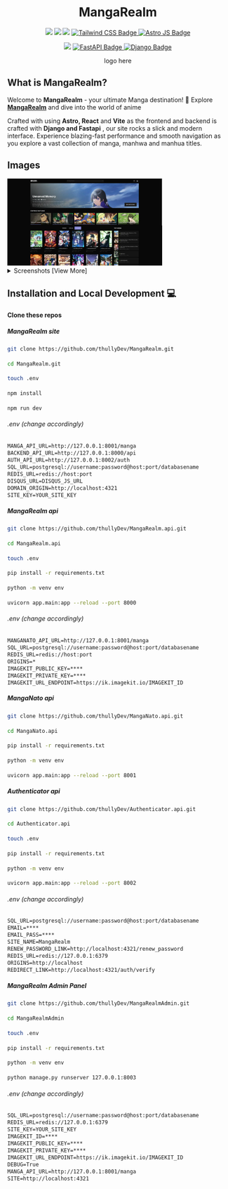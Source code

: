 <h1 align="center">
MangaRealm
</h1>

<p align="center">
  <a href="#"><img src="https://img.shields.io/badge/typescript-%23007acc.svg?style=for-the-badge&logo=typescript&logoColor=%23ffffff"/></a>
  <a href="#"><img src="https://img.shields.io/badge/react-%2320232a.svg?style=for-the-badge&logo=react&logoColor=%2361DAFB"/></a>
  <a href="#"><img src="https://img.shields.io/badge/vite-%239269fe.svg?style=for-the-badge&logo=vite&logoColor=yellow&border"/></a>
<a href="#">
  <img src="https://img.shields.io/badge/tailwindcss-%2306B6D4.svg?style=for-the-badge&logo=tailwindcss&logoColor=white" alt="Tailwind CSS Badge"/>
</a>
<a href="#">
  <img src="https://img.shields.io/badge/astro-%23000000.svg?style=for-the-badge&logo=astro&logoColor=%23FF5D01" alt="Astro JS Badge"/>
</a>
</p>

<p align="center">
  <a href="#"><img src="https://img.shields.io/badge/Node.js-339933.svg?style=for-the-badge&logo=node.js&logoColor=white"/></a>
<a href="#">
  <img src="https://img.shields.io/badge/fastapi-009688.svg?style=for-the-badge&logo=fastapi&logoColor=white" alt="FastAPI Badge"/>
</a>
<a href="#">
  <img src="https://img.shields.io/badge/django-092E20.svg?style=for-the-badge&logo=django&logoColor=white" alt="Django Badge"/>
</a>
</p>

<p align="center">
	logo here
</p>

## What is MangaRealm?

Welcome to **MangaRealm** - your ultimate Manga destination! 🤯 Explore **[MangaRealm](https://www.render.mangarealm.com)** and dive into the world of anime

Crafted with using **Astro, React** and **Vite** as the frontend and backend is crafted with **Django and Fastapi** , our site rocks a slick and modern interface. Experience blazing-fast performance and smooth navigation as you explore a vast collection of manga, manhwa and manhua titles.



<!-- ## Features 🪴 -->

## Images

<div style="text-align: left;">
  <img src="https://raw.githubusercontent.com/Miruro-no-kuon/.github/main/profile/home-page.webp" alt="Home Page" style="max-width: 70%;" >
  <details>
  <summary>Screenshots [View More]</summary>
  <br>
  <img src="https://raw.githubusercontent.com/Miruro-no-kuon/.github/main/profile/splash-page.webp" alt="Splash Page" style="max-width: 70%;">
  <img src="https://raw.githubusercontent.com/Miruro-no-kuon/.github/main/profile/watch-page.webp" alt="Watch Page" style="max-width: 70%;">
  <img src="https://raw.githubusercontent.com/Miruro-no-kuon/.github/main/profile/footer.webp" alt="Footer" style="max-width: 70%;">
  </details>
</div>

## Installation and Local Development 💻

#### Clone these repos 

##### MangaRealm site

```bash
git clone https://github.com/thullyDev/MangaRealm.git

cd MangaRealm.git

touch .env

npm install 

npm run dev
```

###### .env (change accordingly)

```
MANGA_API_URL=http://127.0.0.1:8001/manga
BACKEND_API_URL=http://127.0.0.1:8000/api
AUTH_API_URL=http://127.0.0.1:8002/auth
SQL_URL=postgresql://username:password@host:port/databasename
REDIS_URL=redis://host:port
DISQUS_URL=DISQUS_JS_URL
DOMAIN_ORIGIN=http://localhost:4321
SITE_KEY=YOUR_SITE_KEY
```


##### MangaRealm api

```bash
git clone https://github.com/thullyDev/MangaRealm.api.git

cd MangaRealm.api

touch .env

pip install -r requirements.txt

python -m venv env

uvicorn app.main:app --reload --port 8000
```

###### .env (change accordingly)

```
MANGANATO_API_URL=http://127.0.0.1:8001/manga
SQL_URL=postgresql://username:password@host:port/databasename
REDIS_URL=redis://host:port
ORIGINS=*
IMAGEKIT_PUBLIC_KEY=****
IMAGEKIT_PRIVATE_KEY=****
IMAGEKIT_URL_ENDPOINT=https://ik.imagekit.io/IMAGEKIT_ID
```

##### MangaNato api

```bash
git clone https://github.com/thullyDev/MangaNato.api.git

cd MangaNato.api

pip install -r requirements.txt

python -m venv env

uvicorn app.main:app --reload --port 8001
```

##### Authenticator api

```bash
git clone https://github.com/thullyDev/Authenticator.api.git

cd Authenticator.api

touch .env

pip install -r requirements.txt

python -m venv env

uvicorn app.main:app --reload --port 8002
```

###### .env (change accordingly)
```
SQL_URL=postgresql://username:password@host:port/databasename
EMAIL=****
EMAIL_PASS=****
SITE_NAME=MangaRealm
RENEW_PASSWORD_LINK=http://localhost:4321/renew_password
REDIS_URL=redis://127.0.0.1:6379
ORIGINS=http://localhost
REDIRECT_LINK=http://localhost:4321/auth/verify
```

##### MangaRealm Admin Panel

```bash
git clone https://github.com/thullyDev/MangaRealmAdmin.git

cd MangaRealmAdmin

touch .env

pip install -r requirements.txt

python -m venv env

python manage.py runserver 127.0.0.1:8003
```

###### .env (change accordingly)
```
SQL_URL=postgresql://username:password@host:port/databasename
REDIS_URL=redis://127.0.0.1:6379
SITE_KEY=YOUR_SITE_KEY
IMAGEKIT_ID=****
IMAGEKIT_PUBLIC_KEY=****
IMAGEKIT_PRIVATE_KEY=****
IMAGEKIT_URL_ENDPOINT=https://ik.imagekit.io/IMAGEKIT_ID
DEBUG=True
MANGA_API_URL=http://127.0.0.1:8001/manga
SITE=http://localhost:4321
```




